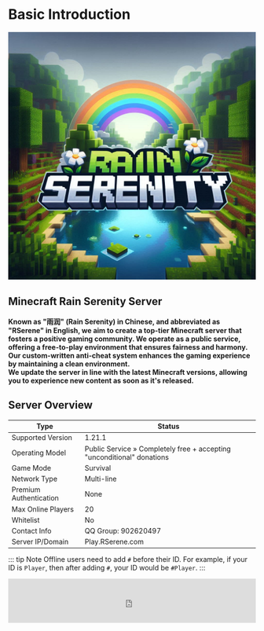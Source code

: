 # Basic Introduction

![Minecraft Rain Serenity Server Logo](/images/ico.png)

## Minecraft Rain Serenity Server
**Known as "雨润" (Rain Serenity) in Chinese, and abbreviated as "RSerene" in English, we aim to create a top-tier Minecraft server that fosters a positive gaming community. We operate as a public service, offering a free-to-play environment that ensures fairness and harmony. Our custom-written anti-cheat system enhances the gaming experience by maintaining a clean environment.**  
**We update the server in line with the latest Minecraft versions, allowing you to experience new content as soon as it's released.**

## Server Overview
| Type                   | Status                                                                 |
|------------------------|------------------------------------------------------------------------|
| Supported Version      | 1.21.1                                                                 |
| Operating Model        | Public Service » Completely free + accepting "unconditional" donations |
| Game Mode              | Survival                                                               |
| Network Type           | Multi-line                                                             |
| Premium Authentication | None                                                                   |
| Max Online Players     | 20                                                                     |
| Whitelist              | No                                                                     |
| Contact Info           | QQ Group: 902620497                                                    |
| Server IP/Domain       | Play.RSerene.com                                                       |
::: tip Note
Offline users need to add `#` before their ID. For example, if your ID is `Player`, then after adding `#`, your ID would be `#Player`.
:::
<html lang="">
<div style="text-align: center;">
<iframe style="width:728px;height:90px;max-width:100%;border:none;display:block;margin:auto" src="https://NameMC.com/Server/Play.RSerene.com/embed" width="728" height="90"></iframe>
</div>
</html>